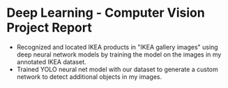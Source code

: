 # Deep Learning - Computer Vision Project Report

* Recognized and located IKEA products in "IKEA gallery images" using deep neural network models by training the model on the images in my annotated IKEA dataset.
* Trained YOLO neural net model with our dataset to generate a custom network to detect additional objects in my images.


